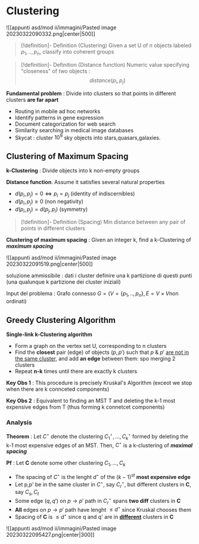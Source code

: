 
# Clustering

![[appunti asd/mod ii/immagini/Pasted image 20230322090332.png|center|500]]

>[!definition]- Definition (Clustering)
>Given a set U of n objects labeled $p_1,..,p_n$, classify into coherent groups

>[!definition]- Definition (Distance function)
>Numeric value specifying "closeness" of two objects : $$distance(p_i,p_j)$$

**Fundamental problem** : Divide into clusters so that points in different clusters **are far apart**
- Routing in mobile ad hoc networks
- Identify patterns in gene expression
- Document categorization for web search
- Similarity searching in medical image databases
- Skycat : cluster $10^9$ sky objects into stars,quasars,galaxies.

## Clustering of Maximum Spacing

**k-Clustering** : Divide objects into k non-empty groups

**Distance function**. Assume it satisfies several natural properties
- $d(p_i,p_j)=0\iff p_i=p_j$ (identity of indiscernibles)
- $d(p_i,p_j)\geq0$ (non negativity)
- $d(p_i,p_j)=d(p_j,p_i)$ (symmetry)

>[!definition]- Definition (Spacing)
>Min distance between any pair of points in different clusters

**Clustering of maximum spacing** : Given an integer k, find a k-Clustering of _**maximum spacing**_

![[appunti asd/mod ii/immagini/Pasted image 20230322091519.png|center|500]]


soluzione ammissibile  : dati i cluster definire una k partizione di questi punti (una qualunque k partizione dei cluster iniziali)

Input del problema : Grafo connesso $G=(V=\{p_1,..,p_n\},E=V\times V\text{non ordinati})$   

## Greedy Clustering Algorithm

**Single-link k-Clustering algorithm**
- Form a graph on the vertex set U, corresponding to n clusters
- Find the **closest** pair (edge) of objects $(p,p')$ such that $p\:\&\:p'$ <u>are not in the same cluster</u>, and add **an edge** between them: spo merging 2 clusters
- Repeat **n-k** times until there are exactly k clusters

**Key Obs 1** : This procedure is precisely Kruskal's Algorithm (exceot we stop when there are k connceted components)

**Key Obs 2** : Equivalent to finding an MST T and deleting the k-1 most expensive edges from T (thus forming k connetcet components)

### Analysis

**Theorem** : Let $C^\star$ denote the clustering $C_1^\star,...,C_k^\star$ formed by deleting the k-1 most expensive edges of an MST. Then, $C^\star$  is a k-clustering of _**maximal spacing**_

**Pf** : Let **C** denote some other clustering $C_1,...,C_k$
- The spacing of $C^\star$ is the lenght $d^\star$ of the $(k-1)^{st}$ **most expensive edge**
- Let p,p' be in the same cluster in $C^\star$, say $C_r^\star$, but different clusters in **C**, say $C_s,C_t$
- Some edge $(q,q')$ on $p\to p'$ path in $C_r^\star$ spans **two diff** clusters in **C**
- **All** edges on $p\to p'$ path have lenght $\leq d^\star$ since Kruskal chooses them
- Spacing of **C** is $\leq d^\star$ since q and q' are in <u><b>different</b></u> clusters in **C**

![[appunti asd/mod ii/immagini/Pasted image 20230322095427.png|center|300]]

